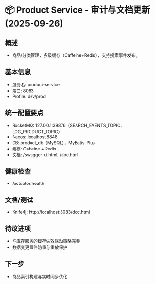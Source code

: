 # 📦 Product Service - 审计与文档更新 (2025-09-26)

## 概述
- 商品/分类管理，多级缓存（Caffeine+Redis），支持搜索事件发布。

## 基本信息
- 服务名: product-service
- 端口: 8083
- Profile: dev/prod

## 统一配置要点
- RocketMQ: 127.0.0.1:39876（SEARCH_EVENTS_TOPIC、LOG_PRODUCT_TOPIC）
- Nacos: localhost:8848
- DB: product_db（MySQL），MyBatis-Plus
- 缓存: Caffeine + Redis
- 文档: /swagger-ui.html, /doc.html

## 健康检查
- /actuator/health

## 文档/测试
- Knife4j: http://localhost:8083/doc.html

## 待改进项
- 与库存服务的缓存失效联动策略完善
- 数据变更事件防重与重放保护

## 下一步
- 商品索引构建与实时同步优化

